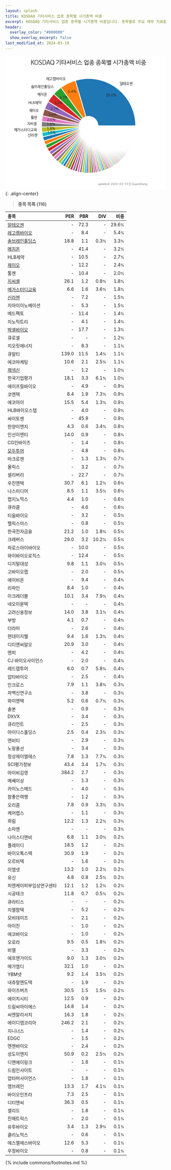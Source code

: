 ```yaml
---
layout: splash
title: KOSDAQ 기타서비스 업종 종목별 시가총액 비중
excerpt: KOSDAQ 기타서비스 업종 종목별 시가총액 비중입니다. 종목별로 주요 재무 지표를 함께 표시합니다.
header:
  overlay_color: "#800000"
  show_overlay_excerpt: false
last_modified_at: 2024-03-19
---
```



![KOSDAQ 기타서비스 업종 종목별 시가총액 비중](/stats/sector/images/kosdaq_업종_기타서비스_종목.png){: .align-center}


> **종목 목록 (116)**<a id="list"></a>

| **종목** | **PER** | **PBR** | **DIV** | **비중** |
| :------- | ------: | ------: | ------: | -------: |
| [알테오젠](/196170/) | - | 72.3 | - | 29.6<small>%</small> |
| [레고켐바이오](/141080/) | - | 8.4 | - | 5.4<small>%</small> |
| [솔브레인홀딩스](/036830/) | 18.8 | 1.1 | 0.3<small>%</small> | 3.3<small>%</small> |
| [메지온](/140410/) | - | 41.4 | - | 3.2<small>%</small> |
| HLB제약 | - | 10.5 | - | 2.7<small>%</small> |
| [제이오](/418550/) | - | 12.2 | - | 2.4<small>%</small> |
| 툴젠 | - | 10.4 | - | 2.0<small>%</small> |
| [지씨셀](/144510/) | 26.1 | 1.2 | 0.8<small>%</small> | 1.8<small>%</small> |
| [메가스터디교육](/215200/) | 6.6 | 1.6 | 3.6<small>%</small> | 1.8<small>%</small> |
| [신라젠](/215600/) | - | 7.2 | - | 1.5<small>%</small> |
| 지아이이노베이션 | - | 5.3 | - | 1.5<small>%</small> |
| 메드팩토 | - | 11.4 | - | 1.4<small>%</small> |
| 지노믹트리 | - | 4.1 | - | 1.4<small>%</small> |
| [박셀바이오](/323990/) | - | 17.7 | - | 1.3<small>%</small> |
| 큐로셀 | - | - | - | 1.2<small>%</small> |
| 지오릿에너지 | - | 8.3 | - | 1.1<small>%</small> |
| 큐알티 | 139.0 | 11.5 | 1.4<small>%</small> | 1.1<small>%</small> |
| 에코마케팅 | 10.6 | 2.1 | 2.5<small>%</small> | 1.1<small>%</small> |
| [제넥신](/095700/) | - | 1.2 | - | 1.0<small>%</small> |
| 한국기업평가 | 18.1 | 3.3 | 6.1<small>%</small> | 1.0<small>%</small> |
| 에이프릴바이오 | - | 4.9 | - | 0.9<small>%</small> |
| 코엔텍 | 8.4 | 1.9 | 7.3<small>%</small> | 0.9<small>%</small> |
| 에코아이 | 15.5 | 5.4 | 1.3<small>%</small> | 0.9<small>%</small> |
| HLB바이오스텝 | - | 4.0 | - | 0.9<small>%</small> |
| 싸이토젠 | - | 45.9 | - | 0.9<small>%</small> |
| 한양이엔지 | 4.3 | 0.6 | 3.4<small>%</small> | 0.8<small>%</small> |
| 인선이엔티 | 14.0 | 0.9 | - | 0.8<small>%</small> |
| CG인바이츠 | - | 1.4 | - | 0.8<small>%</small> |
| [모두투어](/080160/) | - | 4.8 | - | 0.8<small>%</small> |
| 마크로젠 | - | 1.3 | 1.3<small>%</small> | 0.7<small>%</small> |
| 올릭스 | - | 3.2 | - | 0.7<small>%</small> |
| 셀리버리 | - | 22.7 | - | 0.7<small>%</small> |
| 우진엔텍 | 30.7 | 6.1 | 1.2<small>%</small> | 0.6<small>%</small> |
| 나스미디어 | 8.5 | 1.1 | 3.5<small>%</small> | 0.6<small>%</small> |
| 랩지노믹스 | 4.4 | 1.0 | - | 0.6<small>%</small> |
| 큐라클 | - | 4.6 | - | 0.6<small>%</small> |
| 티움바이오 | - | 3.2 | - | 0.5<small>%</small> |
| 헬릭스미스 | - | 0.8 | - | 0.5<small>%</small> |
| 한국전자금융 | 21.2 | 1.0 | 1.8<small>%</small> | 0.5<small>%</small> |
| 크레버스 | 29.0 | 3.2 | 10.2<small>%</small> | 0.5<small>%</small> |
| 파로스아이바이오 | - | 10.0 | - | 0.5<small>%</small> |
| 와이바이오로직스 | - | 12.4 | - | 0.5<small>%</small> |
| 디지털대성 | 9.8 | 1.1 | 3.0<small>%</small> | 0.5<small>%</small> |
| 고바이오랩 | - | 2.0 | - | 0.5<small>%</small> |
| 에이비온 | - | 9.4 | - | 0.4<small>%</small> |
| 리파인 | 8.4 | 1.0 | - | 0.4<small>%</small> |
| 이크레더블 | 10.1 | 3.4 | 7.9<small>%</small> | 0.4<small>%</small> |
| 네오이뮨텍 | - | - | - | 0.4<small>%</small> |
| 고려신용정보 | 14.0 | 3.8 | 3.1<small>%</small> | 0.4<small>%</small> |
| 부방 | 4.1 | 0.7 | - | 0.4<small>%</small> |
| 더라미 | - | 2.6 | - | 0.4<small>%</small> |
| 현대이지웰 | 9.4 | 1.6 | 1.3<small>%</small> | 0.4<small>%</small> |
| 디티앤씨알오 | 20.9 | 3.0 | - | 0.4<small>%</small> |
| 엔피 | - | 4.2 | - | 0.4<small>%</small> |
| CJ 바이오사이언스 | - | 2.0 | - | 0.4<small>%</small> |
| 레드캡투어 | 6.0 | 0.7 | 5.8<small>%</small> | 0.4<small>%</small> |
| 압타바이오 | - | 2.5 | - | 0.4<small>%</small> |
| 인크로스 | 7.9 | 1.1 | 3.8<small>%</small> | 0.3<small>%</small> |
| 차백신연구소 | - | 3.8 | - | 0.3<small>%</small> |
| 와이엔텍 | 5.2 | 0.6 | 0.7<small>%</small> | 0.3<small>%</small> |
| 솔본 | - | 0.9 | - | 0.3<small>%</small> |
| DXVX | - | 3.4 | - | 0.3<small>%</small> |
| 큐리언트 | - | 2.5 | - | 0.3<small>%</small> |
| 아이디스홀딩스 | 2.5 | 0.4 | 2.3<small>%</small> | 0.3<small>%</small> |
| 엔비티 | - | 2.9 | - | 0.3<small>%</small> |
| 노랑풍선 | - | 3.4 | - | 0.3<small>%</small> |
| 정상제이엘에스 | 7.8 | 1.3 | 7.7<small>%</small> | 0.3<small>%</small> |
| SCI평가정보 | 43.4 | 3.4 | 1.7<small>%</small> | 0.3<small>%</small> |
| 아이비김영 | 384.2 | 2.7 | - | 0.3<small>%</small> |
| 메쎄이상 | - | 1.3 | - | 0.3<small>%</small> |
| 카이노스메드 | - | 4.0 | - | 0.3<small>%</small> |
| 참좋은여행 | - | 1.2 | - | 0.3<small>%</small> |
| 오리콤 | 7.8 | 0.9 | 3.3<small>%</small> | 0.3<small>%</small> |
| 케어랩스 | - | 1.1 | - | 0.3<small>%</small> |
| 희림 | 12.2 | 1.3 | 2.2<small>%</small> | 0.3<small>%</small> |
| 소마젠 | - | - | - | 0.3<small>%</small> |
| 나이스디앤비 | 6.8 | 1.1 | 3.0<small>%</small> | 0.2<small>%</small> |
| 플레이디 | 18.5 | 1.2 | - | 0.2<small>%</small> |
| 바이오톡스텍 | 30.9 | 1.9 | - | 0.2<small>%</small> |
| 오르비텍 | - | 1.6 | - | 0.2<small>%</small> |
| 이엠넷 | 13.2 | 1.0 | 2.2<small>%</small> | 0.2<small>%</small> |
| 유신 | 4.8 | 0.8 | 2.5<small>%</small> | 0.2<small>%</small> |
| 피엔케이피부임상연구센타 | 12.1 | 1.2 | 1.2<small>%</small> | 0.2<small>%</small> |
| 시공테크 | 11.8 | 0.7 | 0.5<small>%</small> | 0.2<small>%</small> |
| 큐라티스 | - | - | - | 0.2<small>%</small> |
| 지엘팜텍 | - | 5.2 | - | 0.2<small>%</small> |
| 모비데이즈 | - | 2.1 | - | 0.2<small>%</small> |
| 아이진 | - | 1.0 | - | 0.2<small>%</small> |
| 에코바이오 | - | 1.0 | - | 0.2<small>%</small> |
| 오로라 | 9.5 | 0.5 | 1.8<small>%</small> | 0.2<small>%</small> |
| 비엘 | - | 3.3 | - | 0.2<small>%</small> |
| 에프앤가이드 | 9.0 | 1.3 | 3.0<small>%</small> | 0.2<small>%</small> |
| 메가엠디 | 32.1 | 1.0 | - | 0.2<small>%</small> |
| YBM넷 | 9.2 | 1.4 | 3.5<small>%</small> | 0.2<small>%</small> |
| 내츄럴엔도텍 | - | 1.9 | - | 0.2<small>%</small> |
| 와이즈버즈 | 30.5 | 1.5 | 1.5<small>%</small> | 0.2<small>%</small> |
| 에이치시티 | 12.5 | 0.9 | - | 0.2<small>%</small> |
| 드림씨아이에스 | 14.8 | 1.4 | - | 0.2<small>%</small> |
| 씨엔알리서치 | 16.3 | 1.8 | - | 0.2<small>%</small> |
| 에이디엠코리아 | 246.2 | 2.1 | - | 0.2<small>%</small> |
| 지니너스 | - | 1.4 | - | 0.2<small>%</small> |
| EDGC | - | 1.5 | - | 0.2<small>%</small> |
| 엔젠바이오 | - | 2.4 | - | 0.2<small>%</small> |
| 성도이엔지 | 50.9 | 0.2 | 2.5<small>%</small> | 0.2<small>%</small> |
| 디엔에이링크 | - | 1.8 | - | 0.1<small>%</small> |
| 드림인사이트 | - | - | - | 0.1<small>%</small> |
| 압타머사이언스 | - | 1.8 | - | 0.1<small>%</small> |
| 엠브레인 | 13.3 | 1.7 | 4.1<small>%</small> | 0.1<small>%</small> |
| 바이오인프라 | 7.3 | 2.5 | - | 0.1<small>%</small> |
| 디티앤씨 | 36.3 | 0.5 | - | 0.1<small>%</small> |
| 셀리드 | - | 1.8 | - | 0.1<small>%</small> |
| 진매트릭스 | - | 2.0 | - | 0.1<small>%</small> |
| 유투바이오 | 3.4 | 1.3 | 2.9<small>%</small> | 0.1<small>%</small> |
| 클리노믹스 | - | 0.6 | - | 0.1<small>%</small> |
| 에스엘에스바이오 | 12.6 | 5.3 | - | 0.1<small>%</small> |
| 우정바이오 | - | 0.8 | - | 0.1<small>%</small> |

{% include commons/footnotes.md %}